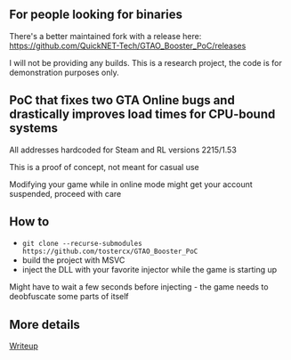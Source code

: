 ## For people looking for binaries

There's a better maintained fork with a release here: https://github.com/QuickNET-Tech/GTAO_Booster_PoC/releases

I will not be providing any builds. This is a research project, the code is for demonstration purposes only.

## PoC that fixes two GTA Online bugs and drastically improves load times for CPU-bound systems

All addresses hardcoded for Steam and RL versions 2215/1.53

This is a proof of concept, not meant for casual use

Modifying your game while in online mode might get your account suspended, proceed with care

## How to

* `git clone --recurse-submodules https://github.com/tostercx/GTAO_Booster_PoC`
* build the project with MSVC
* inject the DLL with your favorite injector while the game is starting up

Might have to wait a few seconds before injecting - the game needs to deobfuscate some parts of itself

## More details

[Writeup](https://nee.lv/2021/02/28/How-I-cut-GTA-Online-loading-times-by-70/)

